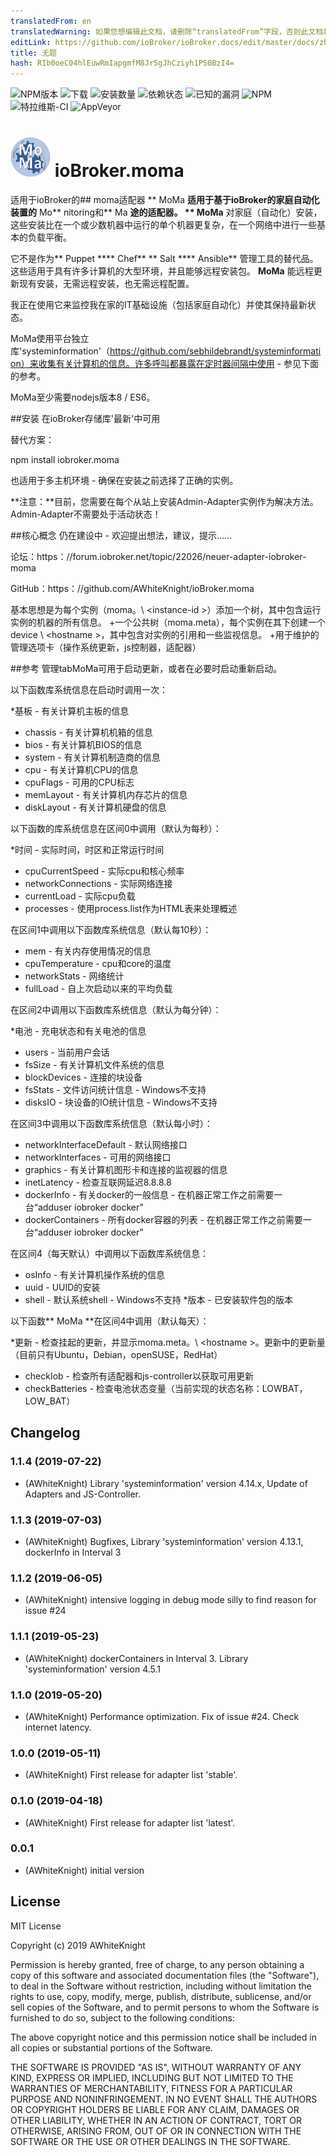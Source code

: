 ```yaml
---
translatedFrom: en
translatedWarning: 如果您想编辑此文档，请删除“translatedFrom”字段，否则此文档将再次自动翻译
editLink: https://github.com/ioBroker/ioBroker.docs/edit/master/docs/zh-cn/adapterref/iobroker.moma/README.md
title: 无题
hash: RIb0oeC04hlEuwRmIapgmfM8Jr5gJhCziyh1PS0BzI4=
---
```

![NPM版本](http://img.shields.io/npm/v/iobroker.moma.svg)
![下载](https://img.shields.io/npm/dm/iobroker.moma.svg)
![安装数量](http://iobroker.live/badges/moma-stable.svg)
![依赖状态](https://img.shields.io/david/AWhiteKnight/iobroker.moma.svg)
![已知的漏洞](https://snyk.io/test/github/AWhiteKnight/ioBroker.moma/badge.svg)
![NPM](https://nodei.co/npm/iobroker.moma.png?downloads=true)
![特拉维斯-CI](http://img.shields.io/travis/AWhiteKnight/ioBroker.moma/master.svg)
![AppVeyor](https://ci.appveyor.com/api/projects/status/github/AWhiteKnight/ioBroker.moma?branch=master&svg=true)

<h1><img src="admin/moma.png" width="64"/> ioBroker.moma </h1>

适用于ioBroker的## moma适配器
** MoMa **适用于基于ioBroker的家庭自动化装置的** Mo** nitoring和** Ma **途的适配器。
** MoMa** 对家庭（自动化）安装，这些安装比在一个或少数机器中运行的单个机器更复杂，在一个网络中进行一些基本的负载平衡。

它不是作为** Puppet **** Chef** ** Salt **** Ansible** 管理工具的替代品。
这些适用于具有许多计算机的大型环境，并且能够远程安装包。 **MoMa** 能远程更新现有安装，无需远程安装，也无需远程配置。

我正在使用它来监控我在家的IT基础设施（包括家庭自动化）并使其保持最新状态。

MoMa使用平台独立库'systeminformation'（https://github.com/sebhildebrandt/systeminformation）来收集有关计算机的信息。许多呼叫都暴露在定时器间隔中使用 - 参见下面的参考。

MoMa至少需要nodejs版本8 / ES6。

##安装
在ioBroker存储库'最新'中可用

替代方案：

npm install iobroker.moma

也适用于多主机环境 - 确保在安装之前选择了正确的实例。

**注意：**目前，您需要在每个从站上安装Admin-Adapter实例作为解决方法。
Admin-Adapter不需要处于活动状态！

##核心概念
仍在建设中 - 欢迎提出想法，建议，提示......

论坛：https：//forum.iobroker.net/topic/22026/neuer-adapter-iobroker-moma

GitHub：https：//github.com/AWhiteKnight/ioBroker.moma

基本思想是为每个实例（moma。\ <instance-id \>）添加一个树，其中包含运行实例的机器的所有信息。
+一个公共树（moma.meta），每个实例在其下创建一个device \ <hostname \>，其中包含对实例的引用和一些监视信息。
+用于维护的管理选项卡（操作系统更新，js控制器，适配器）

##参考
管理tabMoMa可用于启动更新，或者在必要时启动重新启动。

以下函数库系统信息在启动时调用一次：

*基板 - 有关计算机主板的信息
* chassis  - 有关计算机机箱的信息
* bios  - 有关计算机BIOS的信息
* system  - 有关计算机制造商的信息
* cpu  - 有关计算机CPU的信息
* cpuFlags  - 可用的CPU标志
* memLayout  - 有关计算机内存芯片的信息
* diskLayout  - 有关计算机硬盘的信息

以下函数的库系统信息在区间0中调用（默认为每秒）：

*时间 - 实际时间，时区和正常运行时间
* cpuCurrentSpeed  - 实际cpu和核心频率
* networkConnections  - 实际网络连接
* currentLoad  - 实际cpu负载
* processes  - 使用process.list作为HTML表来处理概述

在区间1中调用以下函数库系统信息（默认每10秒）：

* mem  - 有关内存使用情况的信息
* cpuTemperature  -  cpu和core的温度
* networkStats  - 网络统计
* fullLoad  - 自上次启动以来的平均负载

在区间2中调用以下函数库系统信息（默认为每分钟）：

*电池 - 充电状态和有关电池的信息
* users  - 当前用户会话
* fsSize  - 有关计算机文件系统的信息
* blockDevices  - 连接的块设备
* fsStats  - 文件访问统计信息 -  Windows不支持
* disksIO  - 块设备的IO统计信息 -  Windows不支持

在区间3中调用以下函数库系统信息（默认每小时）：

* networkInterfaceDefault  - 默认网络接口
* networkInterfaces  - 可用的网络接口
* graphics  - 有关计算机图形卡和连接的监视器的信息
* inetLatency  - 检查互联网延迟8.8.8.8
* dockerInfo  - 有关docker的一般信息 - 在机器正常工作之前需要一台“adduser iobroker docker”
* dockerContainers  - 所有docker容器的列表 - 在机器正常工作之前需要一台“adduser iobroker docker”

在区间4（每天默认）中调用以下函数库系统信息：

* osInfo  - 有关计算机操作系统的信息
* uuid  -  UUID的安装
* shell  - 默认系统shell  -  Windows不支持
*版本 - 已安装软件包的版本

以下函数** MoMa **在区间4中调用（默认每天）：

*更新 - 检查挂起的更新，并显示moma.meta。\ <hostname \>。更新中的更新量（目前只有Ubuntu，Debian，openSUSE，RedHat）
* checkIob  - 检查所有适配器和js-controller以获取可用更新
* checkBatteries  - 检查电池状态变量（当前实现的状态名称：LOWBAT，LOW_BAT）

## Changelog

### 1.1.4 (2019-07-22)
* (AWhiteKnight) Library 'systeminformation' version 4.14.x, 
                 Update of Adapters and JS-Controller.

### 1.1.3 (2019-07-03)
* (AWhiteKnight) Bugfixes, Library 'systeminformation' version 4.13.1, dockerInfo in Interval 3

### 1.1.2 (2019-06-05)
* (AWhiteKnight) intensive logging in debug mode silly to find reason for issue #24

### 1.1.1 (2019-05-23)
* (AWhiteKnight) dockerContainers in Interval 3. Library 'systeminformation' version 4.5.1

### 1.1.0 (2019-05-20)
* (AWhiteKnight) Performance optimization. Fix of issue #24. Check internet latency.

### 1.0.0 (2019-05-11)
* (AWhiteKnight) First release for adapter list 'stable'.

### 0.1.0 (2019-04-18)
* (AWhiteKnight) First release for adapter list 'latest'.

### 0.0.1
* (AWhiteKnight) initial version

## License
MIT License

Copyright (c) 2019 AWhiteKnight

Permission is hereby granted, free of charge, to any person obtaining a copy
of this software and associated documentation files (the "Software"), to deal
in the Software without restriction, including without limitation the rights
to use, copy, modify, merge, publish, distribute, sublicense, and/or sell
copies of the Software, and to permit persons to whom the Software is
furnished to do so, subject to the following conditions:

The above copyright notice and this permission notice shall be included in all
copies or substantial portions of the Software.

THE SOFTWARE IS PROVIDED "AS IS", WITHOUT WARRANTY OF ANY KIND, EXPRESS OR
IMPLIED, INCLUDING BUT NOT LIMITED TO THE WARRANTIES OF MERCHANTABILITY,
FITNESS FOR A PARTICULAR PURPOSE AND NONINFRINGEMENT. IN NO EVENT SHALL THE
AUTHORS OR COPYRIGHT HOLDERS BE LIABLE FOR ANY CLAIM, DAMAGES OR OTHER
LIABILITY, WHETHER IN AN ACTION OF CONTRACT, TORT OR OTHERWISE, ARISING FROM,
OUT OF OR IN CONNECTION WITH THE SOFTWARE OR THE USE OR OTHER DEALINGS IN THE
SOFTWARE.